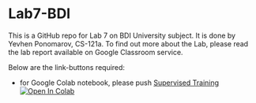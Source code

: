 # Lab7-BDI

This is a GitHub repo for Lab 7 on BDI University subject. It is done by Yevhen Ponomarov, CS-121a.
To find out more about the Lab, please read the lab report available on Google Classroom service.

Below are the link-buttons required:
* for Google Colab notebook, please push [Supervised Training ![Open In Colab](https://colab.research.google.com/assets/colab-badge.svg)](https://colab.research.google.com/github/jiyuuchc/lacss/blob/main-jax/notebooks/train_with_segmentation_label.ipynb)
